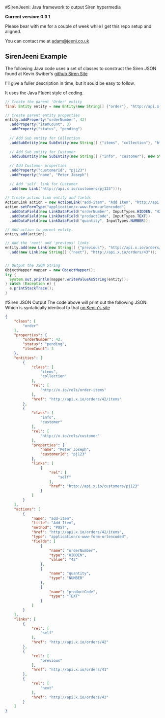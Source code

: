 #SirenJeeni: Java framework to output Siren hypermedia

__Current version: 0.3.1__

Please bear with me for a couple of week while I get this repo setup and aligned. 

You can contact me at [adam@jeeni.co.uk](mailto:adam@jeeni.co.uk?Subject=SirenJeeni)

## SirenJeeni Example

The following Java code uses a set of classes to construct the Siren JSON found at Kevin Swiber's [github Siren Site](https://github.com/kevinswiber/siren)

I'll give a fuller description in time, but it sould be easy to follow.

It uses the Java Fluent style of coding.

```Java
// Create the parent 'Order' entity
final Entity entity = new Entity(new String[] {"order"}, "http://api.x.io/orders/42");

// Create parent entity properties
entity.addProperty("orderNumber", 42)
  .addProperty("itemCount", 3)
  .addProperty("status", "pending")
  
  // Add Sub entity for Collection
  .addSubEntity(new SubEntity(new String[] {"items", "collection"}, "http://api.x.io/orders/42/items", new String[] {"http://x.io/rels/order-items"}))
  
  // Add Sub entity for Customer
  .addSubEntity(new SubEntity(new String[] {"info", "customer"}, new String[] {"http://x.io/rels/customer"})
    
  // Add Customer properties
  .addProperty("customerId", "pj123")
  .addProperty("name", "Peter Joseph")
  
  // Add 'self' link for Customer
  .add(new Link("http://api.x.io/customers/pj123")));
  
// Create action link entity and fields
ActionLink action = new ActionLink("add-item", "Add Item", "http://api.x.io/orders/42/items", HttpMethod.POST);
action.setFormType("application/x-www-form-urlencoded")
  .addDataField(new LinkDataField("orderNumber", InputTypes.HIDDEN, "42"))
  .addDataField(new LinkDataField("productCode", InputTypes.TEXT))
  .addDataField(new LinkDataField("quantity", InputTypes.NUMBER));

// Add action to parent entity.
entity.add(action);

// Add the 'next' and 'previous' links
entity.add(new Link(new String[] {"previous"}, "http://api.x.io/orders/41"))
  .add(new Link(new String[] {"next"}, "http://api.x.io/orders/43"));


// Output the JSON String
ObjectMapper mapper = new ObjectMapper();
try {
  System.out.println(mapper.writeValueAsString(entity));
} catch (Exception e) {
  e.printStackTrace();
} 
```
#Siren JSON Output
The code above will print out the following JSON. Which is syntatically identical to that [on Kenin's site](https://github.com/kevinswiber/siren)


```json
{
    "class": [
        "order"
    ],
    "properties": {
        "orderNumber": 42,
        "status": "pending",
        "itemCount": 3
    },
    "entities": [
        {
            "class": [
                "items",
                "collection"
            ],
            "rel": [
                "http://x.io/rels/order-items"
            ],
            "href": "http://api.x.io/orders/42/items"
        },
        {
            "class": [
                "info",
                "customer"
            ],
            "rel": [
                "http://x.io/rels/customer"
            ],
            "properties": {
                "name": "Peter Joseph",
                "customerId": "pj123"
            },
            "links": [
                {
                    "rel": [
                        "self"
                    ],
                    "href": "http://api.x.io/customers/pj123"
                }
            ]
        }
    ],
    "actions": [
        {
            "name": "add-item",
            "title": "Add Item",
            "method": "POST",
            "href": "http://api.x.io/orders/42/items",
            "type": "application/x-www-form-urlencoded",
            "fields": [
                {
                    "name": "orderNumber",
                    "type": "HIDDEN",
                    "value": "42"
                },
                {
                    "name": "quantity",
                    "type": "NUMBER"
                },
                {
                    "name": "productCode",
                    "type": "TEXT"
                }
            ]
        }
    ],
    "links": [
        {
            "rel": [
                "self"
            ],
            "href": "http://api.x.io/orders/42"
        },
        {
            "rel": [
                "previous"
            ],
            "href": "http://api.x.io/orders/41"
        },
        {
            "rel": [
                "next"
            ],
            "href": "http://api.x.io/orders/43"
        }
    ]
}
```
